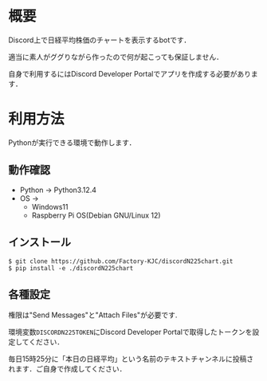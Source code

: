 # 概要
Discord上で日経平均株価のチャートを表示するbotです．

適当に素人がググりながら作ったので何が起こっても保証しません．

自身で利用するにはDiscord Developer Portalでアプリを作成する必要があります．

# 利用方法

Pythonが実行できる環境で動作します．

## 動作確認
* Python -> Python3.12.4
* OS ->
  * Windows11
  * Raspberry Pi OS(Debian GNU/Linux 12)

## インストール

```
$ git clone https://github.com/Factory-KJC/discordN225chart.git
$ pip install -e ./discordN225chart
```

## 各種設定


権限は"Send Messages"と"Attach Files"が必要です.

環境変数`DISCORDN225TOKEN`にDiscord Developer Portalで取得したトークンを設定してください．

毎日15時25分に「本日の日経平均」という名前のテキストチャンネルに投稿されます．ご自身で作成してください．


